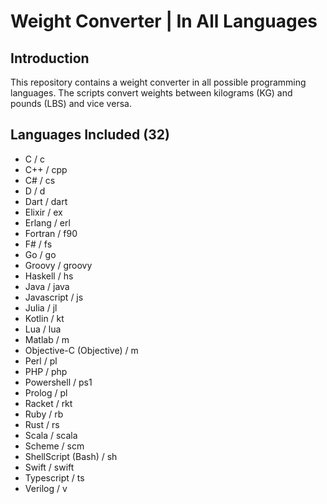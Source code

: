 # Weight Converter | In All Languages

## Introduction
This repository contains a weight converter in all possible programming languages. The scripts convert weights between kilograms (KG) and pounds (LBS) and vice versa.

## Languages Included (32)
- C / c
- C++ / cpp
- C# / cs
- D / d
- Dart / dart
- Elixir / ex
- Erlang / erl
- Fortran / f90
- F# / fs
- Go / go
- Groovy / groovy
- Haskell / hs
- Java / java
- Javascript / js
- Julia / jl
- Kotlin / kt
- Lua / lua
- Matlab / m
- Objective-C (Objective) / m
- Perl / pl
- PHP / php
- Powershell / ps1
- Prolog / pl
- Racket / rkt
- Ruby / rb
- Rust / rs
- Scala / scala
- Scheme / scm
- ShellScript (Bash) / sh
- Swift / swift
- Typescript / ts
- Verilog / v
